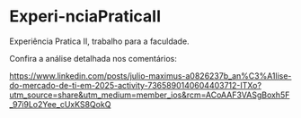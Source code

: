 # Experi-nciaPraticaII
Experiência Pratica II, trabalho para a faculdade.

Confira a análise detalhada nos comentários:

https://www.linkedin.com/posts/julio-maximus-a0826237b_an%C3%A1lise-do-mercado-de-ti-em-2025-activity-7365890140604403712-ITXo?utm_source=share&utm_medium=member_ios&rcm=ACoAAF3VASgBoxh5F_97i9Lo2Yee_cUxKS8QokQ

 

 
